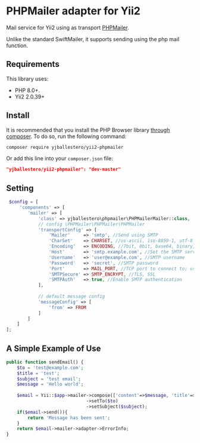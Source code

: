 # PHPMailer adapter for Yii2

Mail service for Yii2 using as transport [PHPMailer](https://github.com/PHPMailer/PHPMailer).

Unlike the standard SwiftMailer, it supports sending using the php mail function.

## Requirements

This library uses:

* PHP 8.0+.
* Yii2 2.0.39+

## Install

It is recommended that you install the PHP Browser library [through composer](http://getcomposer.org). To do so, run the following command:

```sh
composer require yjballestero/yii2-phpmailer
```

Or add this line into your `composer.json` file:

```json
"yjballestero/yii2-phpmailer": "dev-master"
```

## Setting

```php
 $config = [
     'components' => [
        'mailer' => [
            'class' => yjballestero\phpmailer\PHPMailerMailer::class,            
            // config \PHPMailer\PHPMailer\PHPMailer
            'transportConfig' => [
                'Mailer'     => 'smtp', //Send using SMTP
                'CharSet'    => CHARSET, //us-ascii, iso-8859-1, utf-8
                'Encoding'   => ENCODING, //7bit, 8bit, base64, binary, quoted-printable
                'Host'       => 'smtp.example.com', //Set the SMTP server to send through
                'Username'   => 'user@example.com', //SMTP username
                'Password'   => 'secret', //SMTP password
                'Port'       => MAIL_PORT, //TCP port to connect to; use 587 if you have set `SMTPSecure = PHPMailer::ENCRYPTION_STARTTLS`
                'SMTPSecure' => SMTP_ENCRYPT, //TLS, SSL
                'SMTPAuth'   => true, //Enable SMTP authentication
            ],
            
            // default message config
            'messageConfig' => [
                'from' => FROM
            ]
        ]
    ]
];
```

## A Simple Example of Use

```php
public function sendEmail() {
    $to = 'test@example.com';
    $title = 'test';
    $subject = 'test email';
    $message = 'Hello world';
    
    $email = Yii::$app->mailer->compose(['content'=>$message, 'title'=>$title])
                              ->setTo($to)
                              ->setSubject($subject);
    if($email->send()){
        return 'Message has been sent';
    }
    return $email->mailer->adapter->ErrorInfo;
}
```
